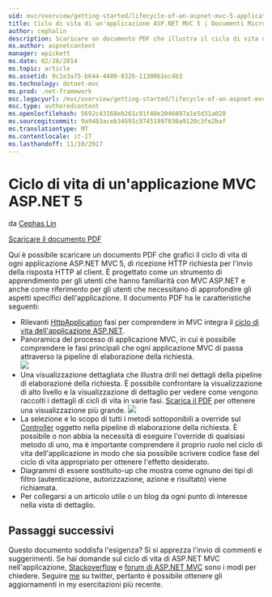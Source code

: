 ```yaml
---
uid: mvc/overview/getting-started/lifecycle-of-an-aspnet-mvc-5-application
title: Ciclo di vita di un'applicazione ASP.NET MVC 5 | Documenti Microsoft
author: cephalin
description: Scaricare un documento PDF che illustra il ciclo di vita di un'applicazione ASP.NET MVC 5. Questo ciclo di vita documento viene fornita una panoramica del ciclo di vita MVC un...
ms.author: aspnetcontent
manager: wpickett
ms.date: 02/28/2014
ms.topic: article
ms.assetid: 9c1e3a75-b644-4480-8326-11300b1ec4b3
ms.technology: dotnet-mvc
ms.prod: .net-framework
msc.legacyurl: /mvc/overview/getting-started/lifecycle-of-an-aspnet-mvc-5-application
msc.type: authoredcontent
ms.openlocfilehash: 5692c43168eb261c91f40e2046897a1e5d31a028
ms.sourcegitcommit: 9a9483aceb34591c97451997036a9120c3fe2baf
ms.translationtype: MT
ms.contentlocale: it-IT
ms.lasthandoff: 11/10/2017
---
```

<a name="lifecycle-of-an-aspnet-mvc-5-application"></a>Ciclo di vita di un'applicazione MVC ASP.NET 5
====================
da [Cephas Lin](https://github.com/cephalin)

[Scaricare il documento PDF](lifecycle-of-an-aspnet-mvc-5-application/_static/lifecycle-of-an-aspnet-mvc-5-application1.pdf)

Qui è possibile scaricare un documento PDF che grafici il ciclo di vita di ogni applicazione ASP.NET MVC 5, di ricezione HTTP richiesta per l'invio della risposta HTTP al client. È progettato come un strumento di apprendimento per gli utenti che hanno familiarità con MVC ASP.NET e anche come riferimento per gli utenti che necessitano di approfondire gli aspetti specifici dell'applicazione. Il documento PDF ha le caratteristiche seguenti:

- Rilevanti [HttpApplication](https://msdn.microsoft.com/en-us/library/system.web.httpapplication.aspx) fasi per comprendere in MVC integra il [ciclo di vita dell'applicazione ASP.NET](https://msdn.microsoft.com/en-us/library/bb470252.aspx).
- Panoramica del processo di applicazione MVC, in cui è possibile comprendere le fasi principali che ogni applicazione MVC di passa attraverso la pipeline di elaborazione della richiesta.  
    ![](lifecycle-of-an-aspnet-mvc-5-application/_static/image1.jpg)
- Una visualizzazione dettagliata che illustra drill nei dettagli della pipeline di elaborazione della richiesta. È possibile confrontare la visualizzazione di alto livello e la visualizzazione di dettaglio per vedere come vengono raccolti i dettagli di cicli di vita in varie fasi. [Scarica il PDF](lifecycle-of-an-aspnet-mvc-5-application/_static/lifecycle-of-an-aspnet-mvc-5-application1.pdf) per ottenere una visualizzazione più grande.
    ![](lifecycle-of-an-aspnet-mvc-5-application/_static/image2.jpg)
- La selezione e lo scopo di tutti i metodi sottoponibili a override sul [Controller](https://msdn.microsoft.com/en-us/library/system.web.mvc.controller.aspx) oggetto nella pipeline di elaborazione della richiesta. È possibile o non abbia la necessità di eseguire l'override di qualsiasi metodo di uno, ma è importante comprendere il proprio ruolo nel ciclo di vita dell'applicazione in modo che sia possibile scrivere codice fase del ciclo di vita appropriato per ottenere l'effetto desiderato.
- Diagrammi di essere sostituito-up che mostra come ognuno dei tipi di filtro (autenticazione, autorizzazione, azione e risultato) viene richiamata.
- Per collegarsi a un articolo utile o un blog da ogni punto di interesse nella vista di dettaglio.


## <a name="next-steps"></a>Passaggi successivi

Questo documento soddisfa l'esigenza? Si si apprezza l'invio di commenti e suggerimenti. Se hai domande sul ciclo di vita di ASP.NET MVC nell'applicazione, [Stackoverflow](http://stackoverflow.com/help) e [forum di ASP.NET MVC](https://forums.asp.net/1146.aspx) sono i modi per chiedere. Seguire [me](https://twitter.com/Cephas_MSFT) su twitter, pertanto è possibile ottenere gli aggiornamenti in my esercitazioni più recente.
